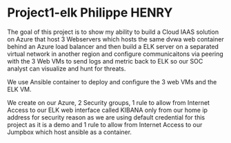 # Project1-elk Philippe HENRY

The goal of this project is to show my ability to build a Cloud IAAS solution on Azure that host 3 Webservers which hosts the same dvwa web container behind an Azure load balancer and then build a ELK server on a separated virtual network in another region and configure communicaitons via peering with the 3 Web VMs to send logs and metric back to ELK so our SOC analyst can visualize and hunt for threats.

We use Ansible container to deploy and configure the 3 web VMs and the ELK VM.

We create on our Azure, 2 Security groups, 1 rule to allow from Internet Access to our ELK web interface called KIBANA only from our home ip address for security reason as we are using default credential for this project as it is a demo and 1 rule to allow from Internet Access to our Jumpbox which host ansible as a container.